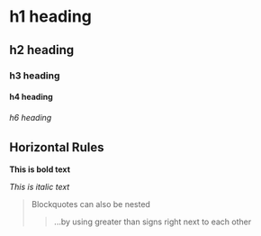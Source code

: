 # h1 heading
## h2 heading
### h3 heading
#### h4 heading
###### h6 heading

## Horizontal Rules

**This is bold text**

*This is italic text*


> Blockquotes can also be nested
>> ...by using greater than signs right next to each other
